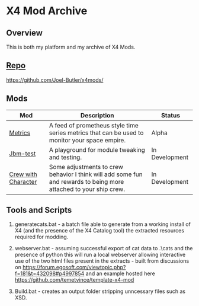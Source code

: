 # X4 Mod Archive

## Overview
This is both my platform and my archive of X4 Mods.

## [Repo](https://github.com/Joel-Butler/x4mods/)
https://github.com/Joel-Butler/x4mods/

## Mods

|Mod                        |Description                                         |Status         |
|-----                      |-----                                               |-----          |
|[Metrics](Mod-jbm-metrics.md)|A feed of prometheus style time series metrics that can be used to monitor your space empire.|Alpha|
|[Jbm-test](Mod-Jbm-test.md)| A playground for module tweaking and testing.      |In Development |
|[Crew with Character](Mod-jbm-crew-with-character.md)|Some adjustments to crew behavior I think will add some fun and rewards to being more attached to your ship crew. | In Development |

## Tools and Scripts
1. generatecats.bat - a batch file able to generate from a working install of X4 (and the presence of the X4 Catalog tool) the extracted resources required for modding.

2. webserver.bat - assuming successful export of cat data to .\cats and the presence of python this will run a local webserver allowing interactive use of the two html files present in the extracts - built from discussions on https://forum.egosoft.com/viewtopic.php?f=181&t=432098#p4997854 and an example hosted here https://github.com/temetvince/template-x4-mod

3. Build.bat - creates an output folder stripping unncessary files such as XSD.

